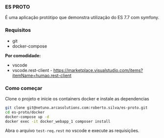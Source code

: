 ### ES PROTO

É uma aplicação protótipo que demonstra utilização do ES 7.7 com symfony.


### Requisitos

- git
- docker-compose

**Por comodidade:**

- vscode
- vscode.rest-client - https://marketplace.visualstudio.com/items?itemName=humao.rest-client

### Como começar


Clone o projeto e inicie os containers docker e instale as dependencias

```bash
git clone git@netuno.arcasolutions.com:roberto.silva/es-proto.git
cd es-proto/docker
docker-compose up -d
docker exec -it docker_webapp_1 composer install
```

Abra o arquivo `test-req.rest` no vscode e execute as requisições.
